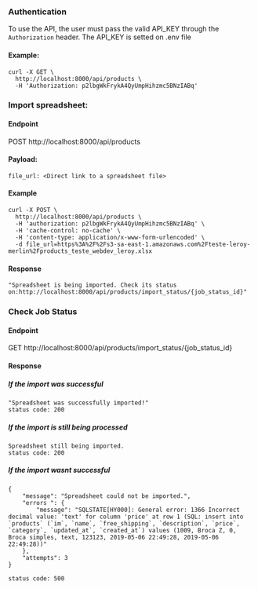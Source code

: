 ### Authentication

To use the API, the user must pass the valid API_KEY through the `Authorization` header.
The API_KEY is setted on .env file

#### Example:
```
curl -X GET \
  http://localhost:8000/api/products \
  -H 'Authorization: p2lbgWkFrykA4QyUmpHihzmc5BNzIABq'
```

### Import spreadsheet:

#### Endpoint
POST http://localhost:8000/api/products

#### Payload:
```
file_url: <Direct link to a spreadsheet file>
```

#### Example
```
curl -X POST \
  http://localhost:8000/api/products \
  -H 'authorization: p2lbgWkFrykA4QyUmpHihzmc5BNzIABq' \
  -H 'cache-control: no-cache' \
  -H 'content-type: application/x-www-form-urlencoded' \
  -d file_url=https%3A%2F%2Fs3-sa-east-1.amazonaws.com%2Fteste-leroy-merlin%2Fproducts_teste_webdev_leroy.xlsx
```

#### Response
```
"Spreadsheet is being imported. Check its status on:http://localhost:8000/api/products/import_status/{job_status_id}"
```

### Check Job Status

#### Endpoint
GET http://localhost:8000/api/products/import_status/{job_status_id}

#### Response

##### If the import was successful
```
"Spreadsheet was successfully imported!"
status code: 200
```

##### If the import is still being processed
```
Spreadsheet still being imported.
status code: 200
```

##### If the import wasnt successful
```
{
    "message": "Spreadsheet could not be imported.",
    "errors ": {
        "message": "SQLSTATE[HY000]: General error: 1366 Incorrect decimal value: 'text' for column 'price' at row 1 (SQL: insert into `products` (`im`, `name`, `free_shipping`, `description`, `price`, `category`, `updated_at`, `created_at`) values (1009, Broca Z, 0, Broca simples, text, 123123, 2019-05-06 22:49:28, 2019-05-06 22:49:28))"
    },
    "attempts": 3
}

status code: 500
```
